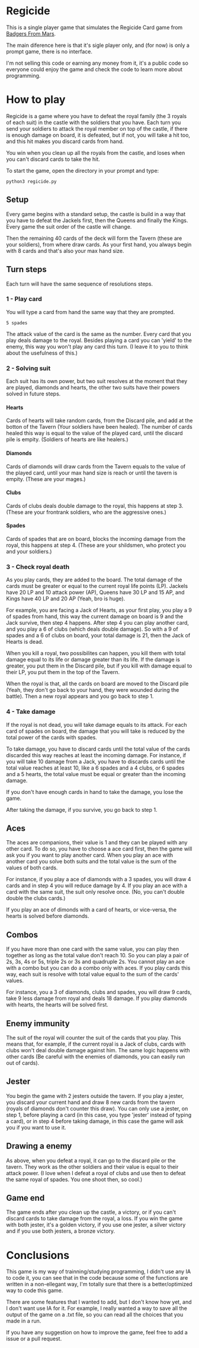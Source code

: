 # Regicide
This is a single player game that simulates the Regicide Card game from [Badgers From Mars](https://badgersfrommars.com/).

The main diference here is that it's sigle player only, and (for now) is only a prompt game, there is no interface.

I'm not selling this code or earning any money from it, it's a public code so everyone could enjoy the game and check the code to learn more about programming.

# How to play
Regicide is a game where you have to defeat the royal family (the 3 royals of each suit) in the castle with the soldiers that you have. Each turn you send your soldiers to attack the royal member on top of the castle, if there is enough damage on board, it is defeated, but if not, you will take a hit too, and this hit makes you discard cards from hand.

You win when you clean up all the royals from the castle, and loses when you can't discard cards to take the hit.

To start the game, open the directory in your prompt and type:
```
python3 regicide.py
```

## Setup
Every game begins with a standard setup, the castle is build in a way that you have to defeat the Jackels first, then the Queens and finally the Kings. Every game the suit order of the castle will change. 

Then the remaining 40 cards of the deck will form the Tavern (these are your soldiers), from where draw cards. As your first hand, you always begin with 8 cards and that's also your max hand size.

## Turn steps
Each turn will have the same sequence of resolutions steps.

### 1 - Play card
You will type a card from hand the same way that they are prompted.
```
5 spades
```
The attack value of the card is the same as the number. Every card that you play deals damage to the royal. Besides playing a card you can 'yield' to the enemy, this way you won't play any card this turn. (I leave it to you to think about the usefulness of this.)

### 2 - Solving suit
Each suit has its own power, but two suit resolves at the moment that they are played, diamonds and hearts, the other two suits have their powers solved in future steps.
#### Hearts
Cards of hearts will take random cards, from the Discard pile, and add at the botton of the Tavern (Your soldiers have been healed). The number of cards healed this way is equal to the value of the played card, until the discard pile is empity. (Soldiers of hearts are like healers.)
#### Diamonds
Cards of diamonds will draw cards from the Tavern equals to the value of the played card, until your max hand size is reach or until the tavern is empity. (These are your mages.)
#### Clubs
Cards of clubs deals double damage to the royal, this happens at step 3. (These are your frontrank soldiers, who are the aggressive ones.)
#### Spades
Cards of spades that are on board, blocks the incoming damage from the royal, this happens at step 4. (These are your shildsmen, who protect you and your soldiers.)

### 3 - Check royal death
As you play cards, they are added to the board. The total damage of the cards must be greater or equal to the current royal life points (LP). Jackels have 20 LP and 10 attack power (AP), Queens have 30 LP and 15 AP, and Kings have 40 LP and 20 AP (Yeah, bro is huge). 

For example, you are facing a Jack of Hearts, as your first play, you play a 9 of spades from hand, this way the current damage on board is 9 and the Jack survive, then step 4 happens. After step 4 you can play another card, and you play a 6 of clubs (which deals double damage). So with a 9 of spades and a 6 of clubs on board, your total damage is 21, then the Jack of Hearts is dead.

When you kill a royal, two possibilites can happen, you kill them with total damage equal to its life or damage greater than its life. If the damage is greater, you put them in the Discard pile, but if you kill with damage equal to their LP, you put them in the top of the Tavern.

When the royal is that, all the cards on board are moved to the Discard pile (Yeah, they don't go back to your hand, they were wounded during the battle). Then a new royal appears and you go back to step 1.

### 4 - Take damage
If the royal is not dead, you will take damage equals to its attack. For each card of spades on board, the damage that you will take is reduced by the total power of the cards with spades.

To take damage, you have to discard cards until the total value of the cards discarded this way reaches at least the incoming damage. For instance, if you will take 10 damage from a Jack, you have to discards cards until the total value reaches at least 10, like a 6 spades and a 4 clubs, or 6 spades and a 5 hearts, the total value must be equal or greater than the incoming damage.

If you don't have enough cards in hand to take the damage, you lose the game.

After taking the damage, if you survive, you go back to step 1.

## Aces
The aces are companions, their value is 1 and they can be played with any other card. To do so, you have to choose a ace card first, then the game will ask you if you want to play another card. When you play an ace with another card you solve both suits and the total value is the sum of the values of both cards.

For instance, if you play a ace of diamonds with a 3 spades, you will draw 4 cards and in step 4 you will reduce damage by 4. If you play an ace with a card with the same suit, the suit only resolve once. (No, you can't double double the clubs cards.)

If you play an ace of dimonds with a card of hearts, or vice-versa, the hearts is solved before diamonds.

## Combos
If you have more than one card with the same value, you can play then together as long as the total value don't reach 10. So you can play a pair of 2s, 3s, 4s or 5s, triple 2s or 3s and quadruple 2s. You cannot play an ace with a combo but you can do a combo only with aces. If you play cards this way, each suit is resolve with total value equal to the sum of the cards' values. 

For instance, you a 3 of diamonds, clubs and spades, you will draw 9 cards, take 9 less damage from royal and deals 18 damage. If you play diamonds with hearts, the hearts will be solved first.

## Enemy immunity
The suit of the royal will counter the suit of the cards that you play. This means that, for example, if the current royal is a Jack of clubs, cards with clubs won't deal double damage against him. The same logic happens with other cards (Be careful with the enemies of diamonds, you can easily run out of cards).

## Jester
You begin the game with 2 jesters outside the tavern. If you play a jester, you discard your current hand and draw 8 new cards from the tavern (royals of diamonds don't counter this draw). You can only use a jester, on step 1, before playing a card (in this case, you type 'jester' instead of typing a card), or in step 4 before taking damage, in this case the game will ask you if you want to use it.

## Drawing a enemy
As above, when you defeat a royal, it can go to the discard pile or the tavern. They work as the other soldiers and their value is equal to their attack power. (I love when I defeat a royal of clubs and use then to defeat the same royal of spades. You one shoot then, so cool.)

## Game end
The game ends after you clean up the castle, a victory, or if you can't discard cards to take damage from the royal, a loss. If you win the game with both jester, it's a golden victory, if you use one jester, a silver victory and if you use both jesters, a bronze victory.

# Conclusions
This game is my way of trainning/studying programming, I didn't use any IA to code it, you can see that in the code because some of the functions are written in a non-ellegant way, I'm totally sure that there is a better/optimized way to code this game.

There are some features that I wanted to add, but I don't know how yet, and I don't want use IA for it. For example, I really wanted a way to save all the output of the game on a .txt file, so you can read all the choices that you made in a run. 

If you have any suggestion on how to improve the game, feel free to add a issue or a pull request.
